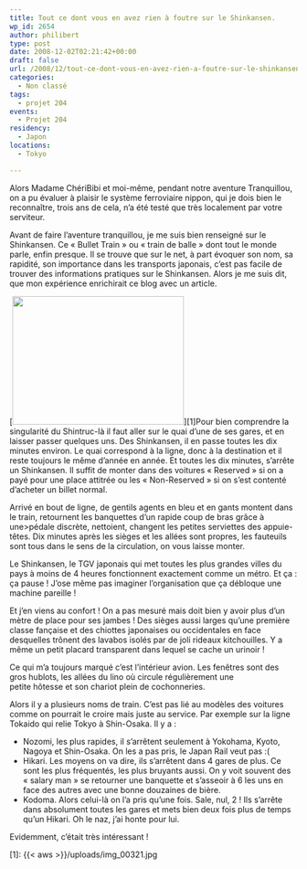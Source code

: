 ```yaml
---
title: Tout ce dont vous en avez rien à foutre sur le Shinkansen.
wp_id: 2654
author: philibert
type: post
date: 2008-12-02T02:21:42+00:00
draft: false
url: /2008/12/tout-ce-dont-vous-en-avez-rien-a-foutre-sur-le-shinkansen/
categories:
  - Non classé
tags:
  - projet 204
events:
  - Projet 204
residency:
  - Japon
locations:
  - Tokyo

---
```

Alors Madame ChériBibi et moi-même, pendant notre aventure Tranquillou, on a pu évaluer à plaisir le système ferroviaire nippon, qui je dois bien le reconnaître, trois ans de cela, n&rsquo;a été testé que très localement par votre serviteur. 

Avant de faire l&rsquo;aventure tranquillou, je me suis bien renseigné sur le Shinkansen. Ce « Bullet Train » ou « train de balle » dont tout le monde parle, enfin presque. Il se trouve que sur le net, à part évoquer son nom, sa rapidité, son importance dans les transports japonais, c&rsquo;est pas facile de trouver des informations pratiques sur le Shinkansen. Alors je me suis dit, que mon expérience enrichirait ce blog avec un article.

[<img class="alignright size-medium wp-image-620" title="img_00321" src="{{< aws >}}/uploads/img_00321-300x225.jpg" alt="" width="300" height="225" />][1]Pour bien comprendre la singularité du Shintruc-là il faut aller sur le quai d&rsquo;une de ses gares, et en laisser passer quelques uns. Des Shinkansen, il en passe toutes les dix minutes environ. Le quai correspond à la ligne, donc à la destination et il reste toujours le même d&rsquo;année en année. Et toutes les dix minutes, s&rsquo;arrête un Shinkansen. Il suffit de monter dans des voitures « Reserved » si on a payé pour une place attitrée ou les « Non-Reserved » si on s&rsquo;est contenté d&rsquo;acheter un billet normal.

Arrivé en bout de ligne, de gentils agents en bleu et en gants montent dans le train, retournent les banquettes d&rsquo;un rapide coup de bras grâce à une>pédale discrète, nettoient, changent les petites serviettes des appuie-têtes. Dix minutes après les sièges et les allées sont propres, les fauteuils sont tous dans le sens de la circulation, on vous laisse monter.

Le Shinkansen, le TGV japonais qui met toutes les plus grandes villes du pays à moins de 4 heures fonctionnent exactement comme un métro. Et ça : ça pause ! J&rsquo;ose même pas imaginer l&rsquo;organisation que ça débloque une machine pareille !

Et j&rsquo;en viens au confort ! On a pas mesuré mais doit bien y avoir plus d&rsquo;un mètre de place pour ses jambes ! Des sièges aussi larges qu&rsquo;une première classe fançaise et des chiottes japonaises ou occidentales en face desquelles trônent des lavabos isolés par de joli rideaux kitchouilles. Y a même un petit placard transparent dans lequel se cache un urinoir !

Ce qui m&rsquo;a toujours marqué c&rsquo;est l&rsquo;intérieur avion. Les fenêtres sont des gros hublots, les allées du lino où circule régulièrement une petite hôtesse et son chariot plein de cochonneries.

Alors il y a plusieurs noms de train. C&rsquo;est pas lié au modèles des voitures comme on pourrait le croire mais juste au service. Par exemple sur la ligne Tokaido qui relie Tokyo à Shin-Osaka. Il y a :

  * Nozomi, les plus rapides, il s&rsquo;arrêtent seulement à Yokohama, Kyoto, Nagoya et Shin-Osaka. On les a pas pris, le Japan Rail veut pas :(
  * Hikari. Les moyens on va dire, ils s&rsquo;arrêtent dans 4 gares de plus. Ce sont les plus fréquentés, les plus bruyants aussi. On y voit souvent des « salary man » se retourner une banquette et s&rsquo;asseoir à 6 les uns en face des autres avec une bonne douzaines de bière.
  * Kodoma. Alors celui-là on l&rsquo;a pris qu&rsquo;une fois. Sale, nul, 2 ! Ils s&rsquo;arrête dans absolument toutes les gares et mets bien deux fois plus de temps qu&rsquo;un Hikari. Oh le naz, j&rsquo;ai honte pour lui.

Evidemment, c&rsquo;était très intéressant !

 [1]: {{< aws >}}/uploads/img_00321.jpg